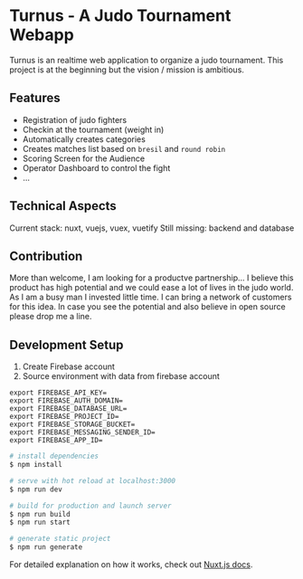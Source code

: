 # Turnus - A Judo Tournament Webapp

Turnus is an realtime web application to organize a judo tournament.
This project is at the beginning but the vision / mission is ambitious.

## Features

- Registration of judo fighters
- Checkin at the tournament (weight in)
- Automatically creates categories
- Creates matches list based on `bresil` and `round robin`
- Scoring Screen for the Audience
- Operator Dashboard to control the fight
- ...

## Technical Aspects

Current stack: nuxt, vuejs, vuex, vuetify
Still missing: backend and database

## Contribution

More than welcome, I am looking for a productve partnership... 
I believe this product has high potential and we could ease a lot of lives in the judo world.
As I am a busy man I invested little time. I can bring a network of customers for this idea.
In case you see the potential and also believe in open source please drop me a line. 

## Development Setup

1. Create Firebase account
2. Source environment with data from firebase account

```
export FIREBASE_API_KEY=
export FIREBASE_AUTH_DOMAIN=
export FIREBASE_DATABASE_URL=
export FIREBASE_PROJECT_ID=
export FIREBASE_STORAGE_BUCKET=
export FIREBASE_MESSAGING_SENDER_ID=
export FIREBASE_APP_ID=
```

```bash
# install dependencies
$ npm install

# serve with hot reload at localhost:3000
$ npm run dev

# build for production and launch server
$ npm run build
$ npm run start

# generate static project
$ npm run generate
```

For detailed explanation on how it works, check out [Nuxt.js docs](https://nuxtjs.org).
